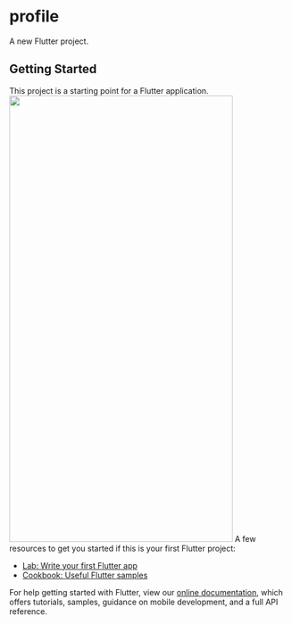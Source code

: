 # profile

A new Flutter project.

## Getting Started

This project is a starting point for a Flutter application.
<img src="D:\android app\project\profile\image.jpg"  width="400" height="800">
A few resources to get you started if this is your first Flutter project:

- [Lab: Write your first Flutter app](https://flutter.dev/docs/get-started/codelab)
- [Cookbook: Useful Flutter samples](https://flutter.dev/docs/cookbook)

For help getting started with Flutter, view our
[online documentation](https://flutter.dev/docs), which offers tutorials,
samples, guidance on mobile development, and a full API reference.
